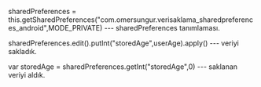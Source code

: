 sharedPreferences = this.getSharedPreferences("com.omersungur.verisaklama_sharedpreferences_android",MODE_PRIVATE) --- sharedPreferences tanımlaması.

sharedPreferences.edit().putInt("storedAge",userAge).apply() --- veriyi sakladık.

var storedAge = sharedPreferences.getInt("storedAge",0) --- saklanan veriyi aldık.
